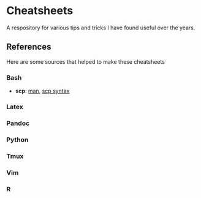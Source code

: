 Cheatsheets
===========

A respository for various tips and tricks I have found useful over the years. 

References
----------

Here are some sources that helped to make these cheatsheets

### Bash

 - **scp**: [man](http://dell9.ma.utexas.edu/cgi-bin/man-cgi?00+00), [scp syntax](http://www.hypexr.org/linux_scp_help.php)

### Latex

### Pandoc

### Python

### Tmux

### Vim

### R
